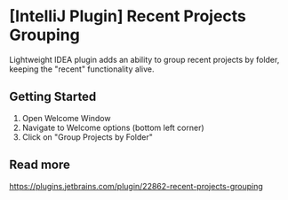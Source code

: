 # [IntelliJ Plugin] Recent Projects Grouping
Lightweight IDEA plugin adds an ability to group recent projects by folder, keeping the "recent" functionality alive.

## Getting Started 
1. Open Welcome Window
2. Navigate to Welcome options (bottom left corner)
3. Click on "Group Projects by Folder"

## Read more
https://plugins.jetbrains.com/plugin/22862-recent-projects-grouping
